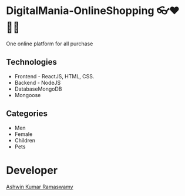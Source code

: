 # DigitalMania-OnlineShopping 👓❤👩‍💻
One online platform for all purchase

## Technologies
- Frontend - ReactJS, HTML, CSS.
- Backend - NodeJS
- DatabaseMongoDB 
- Mongoose


## Categories
- Men
- Female 
- Children
- Pets

# Developer
[Ashwin Kumar Ramaswamy](https://github.com/Ash515)


